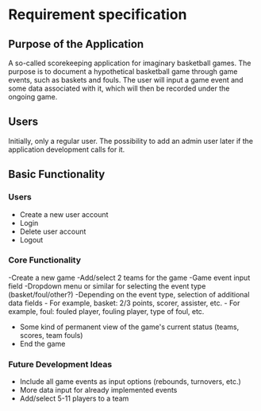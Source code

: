 # Requirement specification
## Purpose of the Application

A so-called scorekeeping application for imaginary basketball games. The purpose is to document a hypothetical basketball game through game events, such as baskets and fouls. The user will input a game event and some data associated with it, which will then be recorded under the ongoing game.

## Users

Initially, only a regular user. The possibility to add an admin user later if the application development calls for it.

## Basic Functionality

### Users
- Create a new user account
- Login
- Delete user account
- Logout

### Core Functionality
-Create a new game
-Add/select 2 teams for the game
-Game event input field
-Dropdown menu or similar for selecting the event type (basket/foul/other?)
-Depending on the event type, selection of additional data fields
    - For example, basket: 2/3 points, scorer, assister, etc.
    - For example, foul: fouled player, fouling player, type of foul, etc.
- Some kind of permanent view of the game's current status (teams, scores, team fouls)
- End the game

### Future Development Ideas
- Include all game events as input options (rebounds, turnovers, etc.)
- More data input for already implemented events
- Add/select 5-11 players to a team